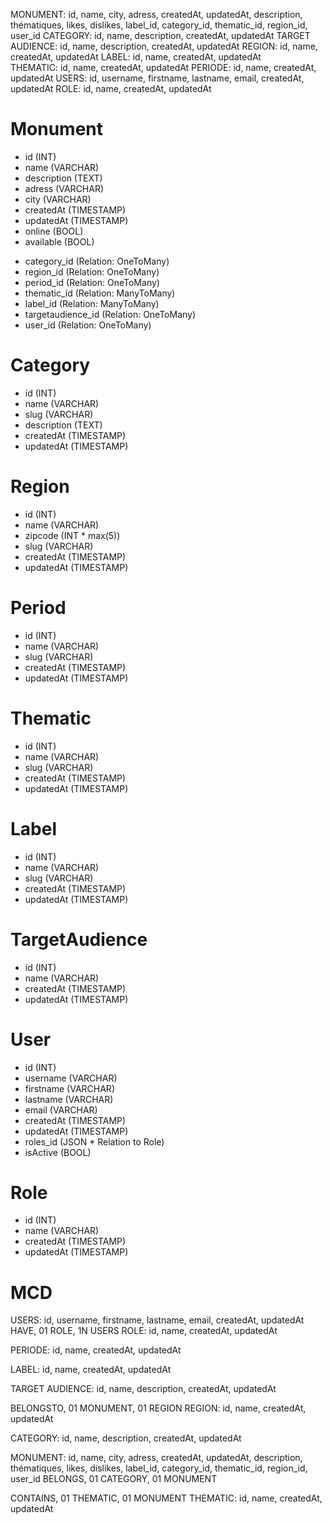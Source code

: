 <!-- La table Monument => Table Principale -->
MONUMENT: id, name, city, adress, createdAt, updatedAt, description, thématiques, likes, dislikes, label_id, category_id, thematic_id,  region_id, user_id
CATEGORY: id, name, description, createdAt, updatedAt 
TARGET AUDIENCE: id, name, description, createdAt, updatedAt 
REGION: id, name, createdAt, updatedAt 
LABEL: id, name, createdAt, updatedAt  
THEMATIC: id, name, createdAt, updatedAt 
PERIODE: id, name, createdAt, updatedAt 
USERS: id, username, firstname, lastname, email, createdAt, updatedAt 
ROLE: id, name, createdAt, updatedAt 

# Monument

- id (INT)
- name (VARCHAR)
- description (TEXT)
- adress (VARCHAR)
- city (VARCHAR)
- createdAt (TIMESTAMP)
- updatedAt (TIMESTAMP)
- online (BOOL)
- available (BOOL)
<!-- Relations -->
- category_id (Relation: OneToMany)
- region_id (Relation: OneToMany)
- period_id (Relation: OneToMany)
- thematic_id (Relation: ManyToMany)
- label_id (Relation: ManyToMany)
- targetaudience_id (Relation: OneToMany)
- user_id (Relation: OneToMany)

# Category

- id (INT)
- name (VARCHAR)
- slug (VARCHAR)
- description (TEXT)
- createdAt (TIMESTAMP)
- updatedAt (TIMESTAMP)

# Region 

- id (INT)
- name (VARCHAR)
- zipcode (INT * max(5))
- slug (VARCHAR)
- createdAt (TIMESTAMP)
- updatedAt (TIMESTAMP)

# Period

- id (INT)
- name (VARCHAR)
- slug (VARCHAR)
- createdAt (TIMESTAMP)
- updatedAt (TIMESTAMP)

# Thematic

- id (INT)
- name (VARCHAR)
- slug (VARCHAR)
- createdAt (TIMESTAMP)
- updatedAt (TIMESTAMP)

# Label

- id (INT)
- name (VARCHAR)
- slug (VARCHAR)
- createdAt (TIMESTAMP)
- updatedAt (TIMESTAMP)

# TargetAudience

- id (INT)
- name (VARCHAR)
- createdAt (TIMESTAMP)
- updatedAt (TIMESTAMP)

# User

- id (INT)
- username (VARCHAR)
- firstname (VARCHAR)
- lastname (VARCHAR)
- email (VARCHAR)
- createdAt (TIMESTAMP)
- updatedAt (TIMESTAMP)
- roles_id (JSON * Relation to Role)
- isActive (BOOL)

# Role 


- id (INT)
- name (VARCHAR)
- createdAt (TIMESTAMP)
- updatedAt (TIMESTAMP)



# MCD 

USERS: id, username, firstname, lastname, email, createdAt, updatedAt
HAVE, 01 ROLE, 1N USERS
ROLE: id, name, createdAt, updatedAt


PERIODE: id, name, createdAt, updatedAt

LABEL: id, name, createdAt, updatedAt

TARGET AUDIENCE: id, name, description, createdAt, updatedAt

BELONGSTO, 01 MONUMENT, 01 REGION
REGION: id, name, createdAt, updatedAt

CATEGORY: id, name, description, createdAt, updatedAt

MONUMENT: id, name, city, adress, createdAt, updatedAt, description, thématiques, likes, dislikes, label_id, category_id, thematic_id,  region_id, user_id
BELONGS, 01 CATEGORY,  01 MONUMENT

CONTAINS, 01 THEMATIC, 01 MONUMENT
THEMATIC: id, name, createdAt, updatedAt
